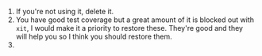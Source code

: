 1.  If you're not using it, delete it.
2.  You have good test coverage but a great amount of it is blocked out with
`xit`, I would make it a priority to restore these.  They're good and they
will help you so I think you should restore them.
3.  
